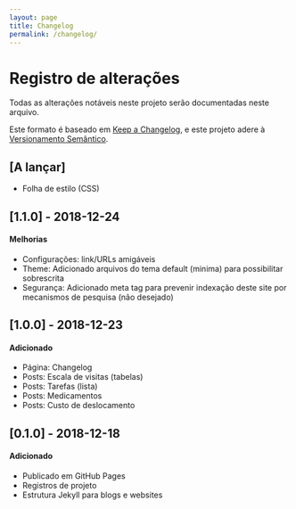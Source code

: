 ```yaml
---
layout: page
title: Changelog
permalink: /changelog/
---
```


# Registro de alterações
Todas as alterações notáveis neste projeto serão documentadas neste arquivo.

Este formato é baseado em [Keep a Changelog](https://keepachangelog.com/en/1.0.0/),
e este projeto adere à [Versionamento Semântico](https://semver.org/spec/v2.0.0.html).

<!--
- Guiding Principles
  - Changelogs are for humans, not machines.
  - There should be an entry for every single version.
  - The same types of changes should be grouped.
  - Versions and sections should be linkable.
  - The latest version comes first.
  - The release date of each version is displayed.
  - Mention whether you follow Semantic Versioning.

- Types of changes
  `Added` for new features.
  `Changed` for changes in existing functionality.
  `Deprecated` for soon-to-be removed features.
  `Removed` for now removed features.
  `Fixed` for any bug fixes.
  `Security` in case of vulnerabilities.
-->

## [A lançar]
- Folha de estilo (CSS)

## [1.1.0] - 2018-12-24
#### Melhorias
- Configurações: link/URLs amigáveis
- Theme: Adicionado arquivos do tema default (minima) para possibilitar sobrescrita
- Segurança: Adicionado meta tag para prevenir indexação deste site por mecanismos de pesquisa (não desejado)

## [1.0.0] - 2018-12-23
#### Adicionado
- Página: Changelog
- Posts: Escala de visitas (tabelas)
- Posts: Tarefas (lista)
- Posts: Medicamentos
- Posts: Custo de deslocamento


## [0.1.0] - 2018-12-18
#### Adicionado
- Publicado em GitHub Pages
- Registros de projeto
- Estrutura Jekyll para blogs e websites
